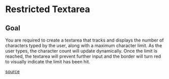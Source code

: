 # Restricted Textarea

## Goal

You are required to create a textarea that tracks and displays the number of characters typed by the user, along with a maximum character limit. As the user types, the character count will update dynamically. Once the limit is reached, the textarea will prevent further input and the border will turn red to visually indicate the limit has been hit.

[source](https://roadmap.sh/projects/restricted-textarea)